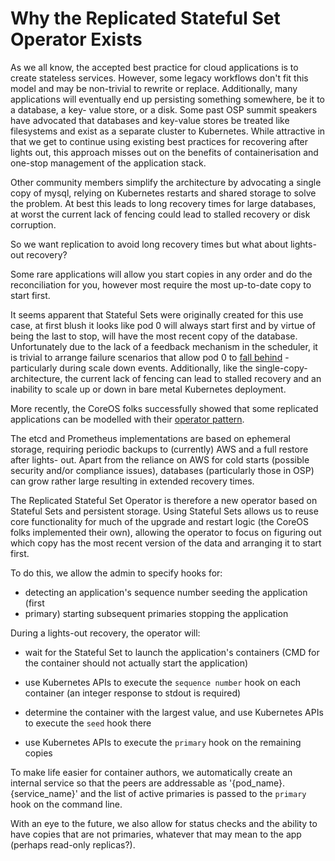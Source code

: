 # Why the Replicated Stateful Set Operator Exists

As we all know, the accepted best practice for cloud applications is to create
stateless services. However, some legacy workflows don't fit this model and may
be non-trivial to rewrite or replace. Additionally, many applications will
eventually end up persisting something somewhere, be it to a database, a key-
value store, or a disk.  Some past OSP summit speakers have advocated that
databases and key-value stores be treated like filesystems and exist as a
separate cluster to Kubernetes.  While attractive in that we get to continue
using existing best practices for recovering after lights out, this approach
misses out on the benefits of containerisation and one-stop management of the
application stack.

Other community members simplify the architecture by advocating a single copy of
mysql, relying on Kubernetes restarts and shared storage to solve the problem.
At best this leads to long recovery times for large databases, at worst the
current lack of fencing could lead to stalled recovery or disk corruption.

So we want replication to avoid long recovery times but what about lights-out
recovery?

Some rare applications will allow you start copies in any order and do the
reconciliation for you, however most require the most up-to-date copy to start
first.

It seems apparent that Stateful Sets were originally created for this use
case, at first blush it looks like pod 0 will always start first and by virtue
of being the last to stop, will have the most recent copy of the database.
Unfortunately due to the lack of a feedback mechanism in the scheduler, it is
trivial to arrange failure scenarios that allow pod 0 to [fall behind](https://www.dropbox.com/s/mqsuvbtr3lj5hxb/Stateful%20Set%20Fencing.pdf?dl=0) -
particularly during scale down events. Additionally, like the single-copy-
architecture, the current lack of fencing can lead to stalled recovery and an
inability to scale up or down in bare metal Kubernetes deployment.

More recently, the CoreOS folks successfully showed that some replicated
applications can be modelled with their [operator pattern](https://coreos.com/blog/introducing-operators.html).

The etcd and Prometheus implementations are based on ephemeral storage,
requiring periodic backups to (currently) AWS and a full restore after lights-
out.  Apart from the reliance on AWS for cold starts (possible security and/or
compliance issues), databases (particularly those in OSP) can grow rather large
resulting in extended recovery times.

The Replicated Stateful Set Operator is therefore a new operator based on
Stateful Sets and persistent storage. Using Stateful Sets allows us to reuse
core functionality for much of the upgrade and restart logic (the CoreOS folks
implemented their own), allowing the operator to focus on figuring out which
copy has the most recent version of the data and arranging it to start first.

To do this, we allow the admin to specify hooks for:
 
- detecting an application's sequence number seeding the application (first
- primary) starting subsequent primaries stopping the application

During a lights-out recovery, the operator will:

- wait for the Stateful Set to launch the application's containers (CMD for
  the container should not actually start the application)

- use Kubernetes APIs to execute the `sequence number` hook on each container
  (an integer response to stdout is required)

- determine the container with the largest value, and use Kubernetes APIs to
  execute the `seed` hook there

- use Kubernetes APIs to execute the `primary` hook on the remaining copies

To make life easier for container authors, we automatically create an internal
service so that the peers are addressable as '{pod_name}.{service_name}' and the
list of active primaries is passed to the `primary` hook on the command line.

With an eye to the future, we also allow for status checks and the ability to
have copies that are not primaries, whatever that may mean to the app (perhaps
read-only replicas?).
